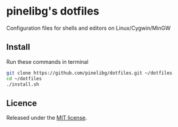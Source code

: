 # pinelibg's dotfiles
Configuration files for shells and editors on Linux/Cygwin/MinGW

## Install
Run these commands in terminal
```sh
git clone https://github.com/pinelibg/dotfiles.git ~/dotfiles
cd ~/dotfiles
./install.sh
```

## Licence
Released under the [MIT license](LICENSE.txt).
